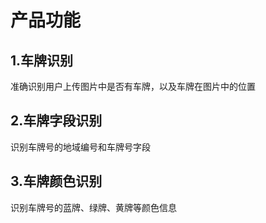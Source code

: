 # 产品功能

## 1.车牌识别
准确识别用户上传图片中是否有车牌，以及车牌在图片中的位置

## 2.车牌字段识别
识别车牌号的地域编号和车牌号字段

## 3.车牌颜色识别
识别车牌号的蓝牌、绿牌、黄牌等颜色信息

